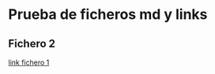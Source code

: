 Prueba de ficheros md y links
=============================

Fichero 2
------------


[link fichero 1][a_fichero_1]



[a_fichero_1]: fichero1.html




